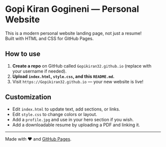 # Gopi Kiran Gogineni — Personal Website

This is a modern personal website landing page, not just a resume!  
Built with HTML and CSS for GitHub Pages.

## How to use

1. **Create a repo** on GitHub called `Gopikiran32.github.io` (replace with your username if needed).
2. **Upload `index.html`, `style.css`, and this `README.md`.**
3. Visit `https://Gopikiran32.github.io` — your new website is live!

## Customization

- Edit `index.html` to update text, add sections, or links.
- Edit `style.css` to change colors or layout.
- Add a `profile.jpg` and use in your hero section if you wish.
- Add a downloadable resume by uploading a PDF and linking it.

---

Made with ❤️ and [GitHub Pages](https://pages.github.com/).
